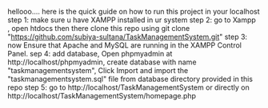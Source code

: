 hellooo....
here is the quick guide on how to run this project in your localhost
step 1: make sure u have XAMPP installed in ur system
step 2: go to Xampp , open htdocs then there clone this repo using git clone "https://github.com/subiya-sultana/TaskManagementSystem.git"
step 3: now Ensure that Apache and MySQL are running in the XAMPP Control Panel.
sep 4: add database, Open phpmyadmin at http://localhost/phpmyadmin, create database with name "taskmanagementsystem", Click Import and import the "taskmanagementsystem.sql" file from database directory provided in this repo
step 5: go to http://localhost/TaskManagementSystem or directly on http://localhost/TaskManagementSystem/homepage.php
